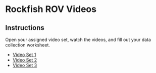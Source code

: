 # Rockfish ROV Videos

## Instructions

Open your assigned video set, watch the videos, and fill out your data collection worksheet.

* [Video Set 1](./Set1.md)
* [Video Set 2](./Set2.md)
* [Video Set 3](./Set2.md)
